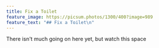 ```yaml
---
title: Fix a Toilet
feature_image: https://picsum.photos/1300/400?image=989
feature_text: "## Fix a Toilet\n"
---
```


<p>There isn't much going on here yet, but watch this space</p>
